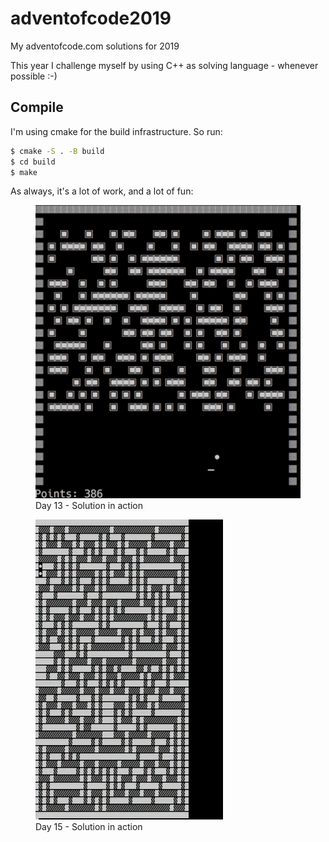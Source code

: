 # adventofcode2019
My adventofcode.com solutions for 2019

This year I challenge myself by using C++ as solving language - whenever possible :-)


## Compile

I'm using cmake for the build infrastructure. So run:

```bash
$ cmake -S . -B build
$ cd build
$ make
```

As always, it's a lot of work, and a lot of fun:

<figure>
<img src="day-13.small.gif" />
<figcaption>Day 13 - Solution in action</figcaption>
</figure>

<figure>
<img src="day-15.small.gif" />
<figcaption>Day 15 - Solution in action</figcaption>
</figure>
